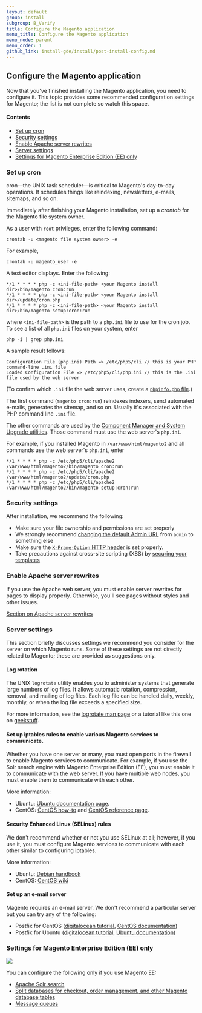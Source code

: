 ```yaml
---
layout: default
group: install
subgroup: B_Verify
title: Configure the Magento application
menu_title: Configure the Magento application
menu_node: parent
menu_order: 1
github_link: install-gde/install/post-install-config.md
---
```


## Configure the Magento application
Now that you've finished installing the Magento application, you need to configure it. This topic provides some recommended configuration settings for Magento; the list is not complete so watch this space.

#### Contents
*	<a href="#post-install-cron">Set up cron</a>
*	<a href="#post-install-secy">Security settings</a>
*	<a href="#post-install-rewrites">Enable Apache server rewrites</a>
*	<a href="#post-install-server">Server settings</a>
*	<a href="#post-install-ee">Settings for Magento Enterprise Edition (EE) only</a>

<h3 id="post-install-cron">Set up cron</h3>
cron&mdash;the UNIX task scheduler&mdash;is critical to Magento's day-to-day operations. It schedules things like reindexing, newsletters, e-mails, sitemaps, and so on.

Immediately after finishing your Magento installation, set up a *crontab* for the Magento file system owner.

As a user with `root` privileges, enter the following command:

	crontab -u <magento file system owner> -e

For example,

	crontab -u magento_user -e

A text editor displays. Enter the following:

	*/1 * * * * php -c <ini-file-path> <your Magento install dir>/bin/magento cron:run 
	*/1 * * * * php -c <ini-file-path> <your Magento install dir>/update/cron.php 
	*/1 * * * * php -c <ini-file-path> <your Magento install dir>/bin/magento setup:cron:run 

where `<ini-file-path>` is the path to a `php.ini` file to use for the cron job. To see a list of all `php.ini` files on your system, enter

	php -i | grep php.ini

A sample result follows:

	Configuration File (php.ini) Path => /etc/php5/cli // this is your PHP command-line .ini file
	Loaded Configuration File => /etc/php5/cli/php.ini // this is the .ini file used by the web server

(To confirm which `.ini` file the web server uses, create a <a href="{{ site.gdeurl }}install-gde/prereq/optional.html#install-optional-phpinfo">`phpinfo.php` file</a>.)

The first command (`magento cron:run`) reindexes indexers, send automated e-mails, generates the sitemap, and so on. Usually it's associated with the PHP command line `.ini` file.

The other commands are used by the <a href="{{ site.gdeurl }}comp-mgr/bk-compman-upgrade-guide.html">Component Manager and System Upgrade utilities</a>. Those command must use the web server's `php.ini`.

For example, if you installed Magento in `/var/www/html/magento2` and all commands use the web server's `php.ini`, enter

	*/1 * * * * php -c /etc/php5/cli/apache2 /var/www/html/magento2/bin/magento cron:run 
	*/1 * * * * php -c /etc/php5/cli/apache2 /var/www/html/magento2/update/cron.php 
	*/1 * * * * php -c /etc/php5/cli/apache2 /var/www/html/magento2/bin/magento setup:cron:run 

<h3 id="post-install-secy">Security settings</h3>
After installation, we recommend the following:

*	Make sure your file ownership and permissions are set properly
*	We strongly recommend <a href="{{ site.gdeurl }}install-gde/install/cli/install-cli-adminurl.html">changing the default Admin URL</a> from `admin` to something else
*	Make sure the <a href="{{ site.gdeurl }}config-guide/secy/secy-xframe.html">`X-Frame-Option` HTTP header</a> is set properly.
*	Take precautions against cross-site scripting (XSS) by <a href="{{ site.gdeurl }}frontend-dev-guide/templates/template-security.html">securing your templates</a>
<!-- Set up roles and restricted users (Admin) -->

<h3 id="post-install-rewrites">Enable Apache server rewrites</h3>
If you use the Apache web server, you must enable server rewrites for pages to display properly. Otherwise, you'll see pages without styles and other issues.

<a href="{{ site.gdeurl }}install-gde/prereq/apache.html#apache-help-rewrite">Section on Apache server rewrites</a>

<h3 id="post-install-server">Server settings</h3>
This section briefly discusses settings we recommend you consider for the server on which Magento runs. Some of these settings are not directly related to Magento; these are provided as suggestions only.

#### Log rotation

The UNIX `logrotate` utility enables you to administer systems that generate large numbers of log files.  It allows automatic rotation, compression, removal, and mailing of log files.  Each log file can be handled daily, weekly, monthly, or when the log file exceeds a specified size.

For more information, see the <a href="http://linuxconfig.org/logrotate-8-manual-page" target="_blank">logrotate man page</a> or a tutorial like this one on <a href="http://www.thegeekstuff.com/2010/07/logrotate-examples" target="_blank">geekstuff</a>.

#### Set up iptables rules to enable various Magento services to communicate.

Whether you have one server or many, you must open ports in the firewall to enable Magento services to communicate. For example, if you use the Solr search engine with Magento Enterprise Edition (EE), you must enable it to communicate with the web server. If you have multiple web nodes, you must enable them to communicate with each other.

More information:

*	Ubuntu: <a href="https://help.ubuntu.com/community/IptablesHowTo" target="_blank">Ubuntu documentation page</a>.
*	CentOS: <a href="http://wiki.centos.org/HowTos/Network/IPTables" target="_blank">CentOS how-to</a> and <a href="http://www.centos.org/docs/4/4.5/Security_Guide/s1-firewall-ipt-basic.html" target="_blank">CentOS reference page</a>.

#### Security Enhanced Linux (SELinux) rules

We don't recommend whether or not you use SELinux at all; however, if you use it, you must configure Magento services to communicate with each other similar to configuring iptables.

More information:

*	Ubuntu: <a href="https://debian-handbook.info/browse/stable/sect.selinux.html" target="_blank">Debian handbook</a>
*	CentOS: <a href="https://wiki.centos.org/HowTos/SELinux" target="_blank">CentOS wiki</a>

#### Set up an e-mail server

Magento requires an e-mail server. We don't recommend a particular server but you can try any of the following:

*	Postfix for CentOS (<a href="https://www.digitalocean.com/community/tutorials/how-to-install-postfix-on-centos-6" target="_blank">digitalocean tutorial</a>, <a href="https://www.centos.org/docs/5/html/Deployment_Guide-en-US/ch-email.html" target="_blank">CentOS documentation</a>)	
*	Postfix for Ubuntu (<a href="https://www.digitalocean.com/community/tutorials/how-to-install-and-setup-postfix-on-ubuntu-14-04" target="_blank">digitalocean tutorial</a>, <a href="https://help.ubuntu.com/community/MailServer" target="_blank">Ubuntu documentation</a>)

<h3 id="post-install-ee">Settings for Magento Enterprise Edition (EE) only</h3>
<img src="{{ site.baseurl }}common/images/ee-only_large.png">

You can configure the following only if you use Magento EE:

*	<a href="{{ site.gdeurl }}config-guide/solr/solr-overview.html">Apache Solr search</a>
*	<a href="{{ site.gdeurl }}config-guide/multi-master/multi-master.html">Split databases for checkout, order management, and other Magento database tables</a>
*	<a href="{{ site.gdeurl }}config-guide/mq/rabbitmq-overview.html">Message queues</a>

